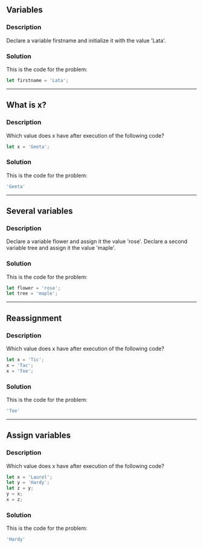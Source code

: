 ## Variables

### Description

Declare a variable firstname and initialize it with the value 'Lata'.

### Solution

This is the code for the problem:

```JavaScript
let firstname = 'Lata';
```

---

## What is x?

### Description

Which value does x have after execution of the following code?

```JavaScript
let x = 'Geeta';
```

### Solution

This is the code for the problem:

```JavaScript
'Geeta'
```

---

## Several variables

### Description

Declare a variable flower and assign it the value 'rose'. Declare a second variable tree and assign it the value 'maple'.

### Solution

This is the code for the problem:

```JavaScript
let flower = 'rose';
let tree = 'maple';
```

--- 

## Reassignment

### Description

Which value does x have after execution of the following code?
    
```JavaScript
let x = 'Tic';
x = 'Tac';
x = 'Toe';
```

### Solution

This is the code for the problem:

```JavaScript
'Toe'
```

---

## Assign variables

### Description
Which value does x have after execution of the following code?

```JavaScript
let x = 'Laurel';
let y = 'Hardy';
let z = y;
y = x;
x = z;
```

### Solution

This is the code for the problem:

```JavaScript
'Hardy'
```